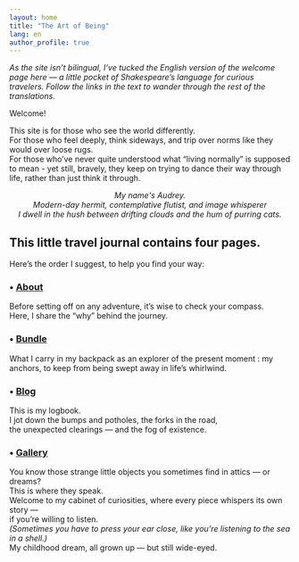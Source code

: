 ```yaml
---
layout: home
title: "The Art of Being"
lang: en
author_profile: true
---
```


*As the site isn’t bilingual, I’ve tucked the English version of the welcome page here — a little pocket of Shakespeare’s language for curious travelers. 
Follow the links in the text to wander through the rest of the translations.*

Welcome!

This site is for those who see the world differently.  
For those who feel deeply, think sideways, and trip over norms like they would over loose rugs.  
For those who’ve never quite understood what “living normally” is supposed to mean - yet still, bravely, they keep on trying to dance their way through life, rather than just think it through.

<p align="center"><em>My name's Audrey.<br>
  Modern-day hermit, contemplative flutist, and image whisperer<br>
I dwell in the hush between drifting clouds and the hum of purring cats.</em></p>


## This little travel journal contains four pages.  
Here’s the order I suggest, to help you find your way:

### • [About](/en/about)
Before setting off on any adventure, it’s wise to check your compass.  
Here, I share the “why” behind the journey.

### • [Bundle](/en/bundle)
What I carry in my backpack as an explorer of the present moment : my anchors, to keep from being swept away in life’s whirlwind.

### • [Blog](/blog)
This is my logbook.  
I jot down the bumps and potholes, the forks in the road,  
the unexpected clearings — and the fog of existence.

### • [Gallery](/fr/galerie)
You know those strange little objects you sometimes find in attics — or dreams?  
This is where they speak.  
Welcome to my cabinet of curiosities, where every piece whispers its own story —  
if you’re willing to listen.  
_(Sometimes you have to press your ear close, like you’re listening to the sea in a shell.)_  
My childhood dream, all grown up — but still wide-eyed.
